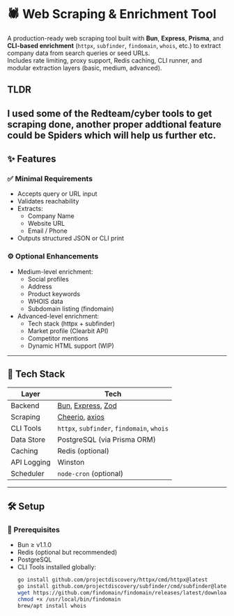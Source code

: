 # 🕷️ Web Scraping & Enrichment Tool

A production-ready web scraping tool built with **Bun**, **Express**, **Prisma**, and **CLI-based enrichment** (`httpx`, `subfinder`, `findomain`, `whois`, etc.) to extract company data from search queries or seed URLs.  
Includes rate limiting, proxy support, Redis caching, CLI runner, and modular extraction layers (basic, medium, advanced).

## TLDR
I used some of the Redteam/cyber tools to get scraping done, another proper addtional feature could be Spiders which will help us further etc.
---

## ✨ Features

### ✅ Minimal Requirements
- Accepts query or URL input
- Validates reachability
- Extracts:
  - Company Name
  - Website URL
  - Email / Phone
- Outputs structured JSON or CLI print

### ⚙️ Optional Enhancements
- Medium-level enrichment:
  - Social profiles
  - Address
  - Product keywords
  - WHOIS data
  - Subdomain listing (findomain)
- Advanced-level enrichment:
  - Tech stack (httpx + subfinder)
  - Market profile (Clearbit API)
  - Competitor mentions
  - Dynamic HTML support (WIP)

---

## 🧱 Tech Stack

| Layer        | Tech                    |
|--------------|-------------------------|
| Backend      | [Bun](https://bun.sh), [Express](https://expressjs.com), [Zod](https://zod.dev) |
| Scraping     | [Cheerio](https://cheerio.js.org), [axios](https://axios-http.com) |
| CLI Tools    | `httpx`, `subfinder`, `findomain`, `whois` |
| Data Store   | PostgreSQL (via Prisma ORM) |
| Caching      | Redis (optional)        |
| API Logging  | Winston                 |
| Scheduler    | `node-cron` (optional)  |

---

## 🛠 Setup

### 🐇 Prerequisites

- Bun ≥ v1.1.0
- Redis (optional but recommended)
- PostgreSQL
- CLI Tools installed globally:
  ```bash
  go install github.com/projectdiscovery/httpx/cmd/httpx@latest
  go install github.com/projectdiscovery/subfinder/cmd/subfinder@latest
  wget https://github.com/findomain/findomain/releases/latest/download/findomain-linux -O /usr/local/bin/findomain
  chmod +x /usr/local/bin/findomain
  brew/apt install whois
